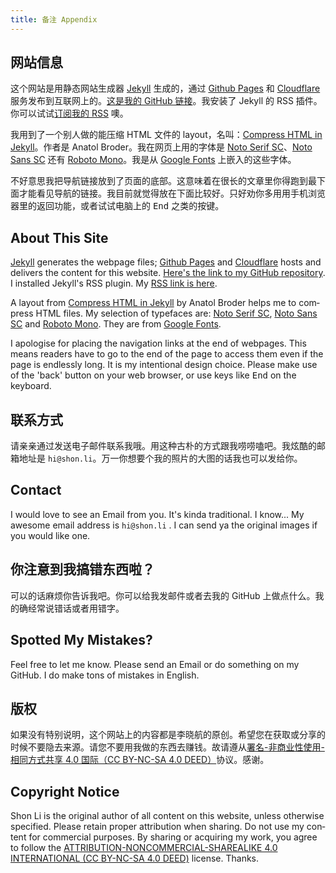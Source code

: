 ```yaml
---
title: 备注 Appendix
---
```

## 网站信息

这个网站是用静态网站生成器 <a lang="en" href="https://jekyllrb.com">Jekyll</a> 生成的，通过 <a lang="en" href="https://pages.github.com">Github Pages</a> 和 <a lang="en" href="https://www.cloudflare.com/">Cloudflare</a> 服务发布到互联网上的。[这是我的 GitHub 链接](https://github.com/shon-li/shon-li.github.io/)。我安装了 Jekyll 的 RSS 插件。你可以试试[订阅我的 RSS](https://shon.li/feed.xml) 噢。

我用到了一个别人做的能压缩 <span lang="en">HTML</span> 文件的 <span lang="en">layout</span>，名叫：<a lang="en" href="https://jch.penibelst.de/">Compress HTML in Jekyll</a>。作者是 <span lang="en">Anatol Broder</span>。我在网页上用的字体是 <a lang="en" href="https://fonts.google.com/noto/specimen/Noto+Serif+SC">Noto Serif SC</a>、<a lang="en" href="https://fonts.google.com/noto/specimen/Noto+Sans+SC">Noto Sans SC</a> 还有 <a lang="en" href="https://fonts.google.com/specimen/Roboto+Mono">Roboto Mono</a>。我是从 <a lang="en" href="https://fonts.google.com">Google Fonts</a> 上嵌入的这些字体。

不好意思我把导航链接放到了页面的底部。这意味着在很长的文章里你得跑到最下面才能看见导航的链接。我目前就觉得放在下面比较好。只好劝你多用用手机浏览器里的返回功能，或者试试电脑上的 <kbd>End</kbd> 之类的按键。

<h2 lang="en">About This Site</h2>

<p lang="en">
  <a lang="en" href="https://jekyllrb.com">Jekyll</a> generates the webpage files; <a lang="en" href="https://pages.github.com">Github Pages</a> and <a lang="en" href="https://www.cloudflare.com/">Cloudflare</a> hosts and delivers the content for this website. <a lang="en" href="https://github.com/shon-li/shon-li.github.io/">Here's the link to my GitHub repository</a>. I installed Jekyll's RSS plugin. My <a lang="en" href="https://shon.li/feed.xml">RSS link is here</a>.
</p>

<p lang="en">
  A layout from <a lang="en" href="https://jch.penibelst.de/">Compress HTML in Jekyll</a> by Anatol Broder helps me to compress HTML files. My selection of typefaces are: <a lang="en" href="https://fonts.google.com/noto/specimen/Noto+Serif+SC">Noto Serif SC</a>, <a lang="en" href="https://fonts.google.com/noto/specimen/Noto+Sans+SC">Noto Sans SC</a> and <a lang="en" href="https://fonts.google.com/specimen/Roboto+Mono">Roboto Mono</a>. They are from <a lang="en" href="https://fonts.google.com">Google Fonts</a>.
</p>

<p lang="en">
  I apologise for placing the navigation links at the end of webpages. This means readers have to go to the end of the page to access them even if the page is endlessly long. It is my intentional design choice. Please make use of the 'back' button on your web browser, or use keys like <kbd>End</kbd> on the keyboard.
</p>

## 联系方式

请亲亲通过发送电子邮件联系我哦。用这种古朴的方式跟我唠唠嗑吧。我炫酷的邮箱地址是 `hi@shon.li`。万一你想要个我的照片的大图的话我也可以发给你。

<h2 lang="en">Contact</h2>

<p lang="en">
  I would love to see an Email from you. It's kinda traditional. I know... My awesome email address is
  <code>hi@shon.li</code>
  . I can send ya the original images if you would like one.
</p>

## 你注意到我搞错东西啦？

可以的话麻烦你告诉我吧。你可以给我发邮件或者去我的 <span lang="en">GitHub</span> 上做点什么。我的确经常说错话或者用错字。

<h2 lang="en">Spotted My Mistakes?</h2>

<p lang="en">Feel free to let me know. Please send an Email or do something on my GitHub. I do make tons of mistakes in English.</p>

## 版权

如果没有特别说明，这个网站上的内容都是李晓航的原创。希望您在获取或分享的时候不要隐去来源。请您不要用我做的东西去赚钱。故请遵从[署名-非商业性使用-相同方式共享 4.0 国际（<span lang="en">CC BY-NC-SA 4.0 DEED</span>）](https://creativecommons.org/licenses/by-nc-sa/4.0/deed.zh)协议。感谢。

<h2 lang="en">Copyright Notice</h2>

<p lang="en">
  Shon Li is the original author of all content on this website, unless otherwise specified. Please retain proper attribution when sharing. Do not use my content for commercial purposes. By sharing or acquiring my work, you agree to follow the
  <a lang="en" href="https://creativecommons.org/licenses/by-nc-sa/4.0/">ATTRIBUTION-NONCOMMERCIAL-SHAREALIKE 4.0 INTERNATIONAL (CC BY-NC-SA 4.0 DEED)</a>
    license. Thanks.
</p>